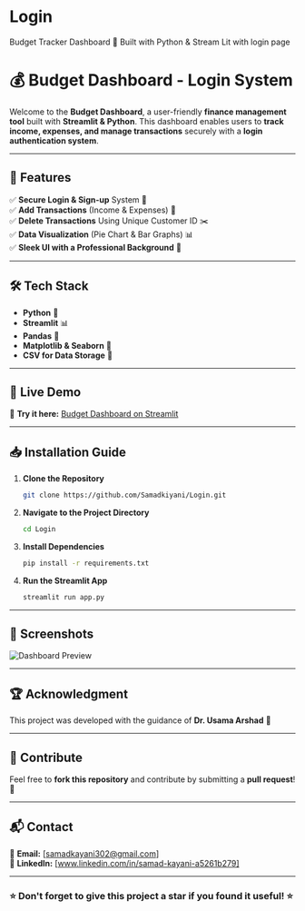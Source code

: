 # Login
Budget Tracker Dashboard 📌 Built with Python &amp; Stream Lit with login page
# 💰 Budget Dashboard - Login System

Welcome to the **Budget Dashboard**, a user-friendly **finance management tool** built with **Streamlit & Python**. This dashboard enables users to **track income, expenses, and manage transactions** securely with a **login authentication system**.

---

## 🚀 Features

✅ **Secure Login & Sign-up** System 🔐  
✅ **Add Transactions** (Income & Expenses) 💸  
✅ **Delete Transactions** Using Unique Customer ID ✂️  
✅ **Data Visualization** (Pie Chart & Bar Graphs) 📊  
✅ **Sleek UI with a Professional Background** 🎨  

---

## 🛠️ Tech Stack

- **Python** 🐍
- **Streamlit** 📊
- **Pandas** 📑
- **Matplotlib & Seaborn** 🎨
- **CSV for Data Storage** 📂

---

## 🔗 Live Demo

🎯 **Try it here:** [Budget Dashboard on Streamlit](https://a7rz6nmgonfdjlj2zxqnys.streamlit.app/)

---

## 📥 Installation Guide

1. **Clone the Repository**  
   ```bash
   git clone https://github.com/Samadkiyani/Login.git
   ```
2. **Navigate to the Project Directory**  
   ```bash
   cd Login
   ```
3. **Install Dependencies**  
   ```bash
   pip install -r requirements.txt
   ```
4. **Run the Streamlit App**  
   ```bash
   streamlit run app.py
   ```

---

## 📸 Screenshots

![Dashboard Preview](https://img.freepik.com/premium-photo/business-data-financial-figures-visualiser-graphic_31965-24532.jpg?semt=ais_hybrid)

---

## 🏆 Acknowledgment

This project was developed with the guidance of **Dr. Usama Arshad** 🙌

---

## 🤝 Contribute

Feel free to **fork this repository** and contribute by submitting a **pull request**! 🚀

---

## 📬 Contact

📧 **Email:** [samadkayani302@gmail.com]  
🔗 **LinkedIn:** [www.linkedin.com/in/samad-kayani-a5261b279]

---

### ⭐ Don't forget to give this project a star if you found it useful! ⭐
